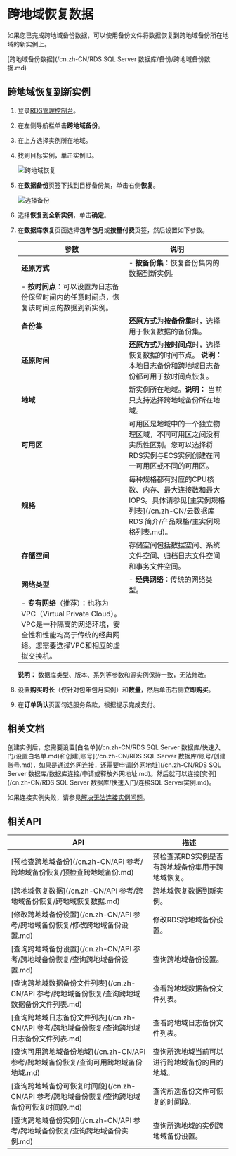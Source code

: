 # 跨地域恢复数据

如果您已完成跨地域备份数据，可以使用备份文件将数据恢复到跨地域备份所在地域的新实例上。

[跨地域备份数据](/cn.zh-CN/RDS SQL Server 数据库/备份/跨地域备份数据.md)

## 跨地域恢复到新实例

1.  登录[RDS管理控制台](https://rds.console.aliyun.com/)。

2.  在左侧导航栏单击**跨地域备份**。

3.  在上方选择实例所在地域。

4.  找到目标实例，单击实例ID。

    ![跨地域恢复](https://static-aliyun-doc.oss-accelerate.aliyuncs.com/assets/img/zh-CN/2030404061/p48557.png)

5.  在**数据备份**页签下找到目标备份集，单击右侧**恢复**。

    ![选择备份](https://static-aliyun-doc.oss-accelerate.aliyuncs.com/assets/img/zh-CN/6313729951/p48558.png)

6.  选择**恢复到全新实例**，单击**确定**。

7.  在**数据库恢复**页面选择**包年包月**或**按量付费**页签，然后设置如下参数。

    |参数|说明|
    |--|--|
    |**还原方式**|    -   **按备份集**：恢复备份集内的数据到新实例。
    -   **按时间点**：可以设置为日志备份保留时间内的任意时间点，恢复该时间点的数据到新实例。 |
    |**备份集**|**还原方式**为**按备份集**时，选择用于恢复数据的备份集。|
    |**还原时间**|**还原方式**为**按时间点**时，选择恢复数据的时间节点。 **说明：** 本地日志备份和跨地域日志备份都可用于按时间点恢复。 |
    |**地域**|新实例所在地域。**说明：** 当前只支持选择跨地域备份所在地域。 |
    |**可用区**|可用区是地域中的一个独立物理区域，不同可用区之间没有实质性区别。您可以选择将RDS实例与ECS实例创建在同一可用区或不同的可用区。|
    |**规格**|每种规格都有对应的CPU核数、内存、最大连接数和最大IOPS。具体请参见[主实例规格列表](/cn.zh-CN/云数据库 RDS 简介/产品规格/主实例规格列表.md)。|
    |**存储空间**|存储空间包括数据空间、系统文件空间、归档日志文件空间和事务文件空间。|
    |**网络类型**|    -   **经典网络**：传统的网络类型。
    -   **专有网络**（推荐）：也称为VPC（Virtual Private Cloud）。VPC是一种隔离的网络环境，安全性和性能均高于传统的经典网络。您需要选择VPC和相应的虚拟交换机。 |

    **说明：** 数据库类型、版本、系列等参数和源实例保持一致，无法修改。

8.  设置**购买时长**（仅针对包年包月实例）和**数量**，然后单击右侧**立即购买**。

9.  在**订单确认**页面勾选服务条款，根据提示完成支付。


## 相关文档

创建实例后，您需要设置[白名单](/cn.zh-CN/RDS SQL Server 数据库/快速入门/设置白名单.md)和创建[账号](/cn.zh-CN/RDS SQL Server 数据库/账号/创建账号.md)，如果是通过外网连接，还需要申请[外网地址](/cn.zh-CN/RDS SQL Server 数据库/数据库连接/申请或释放外网地址.md)。然后就可以连接[实例](/cn.zh-CN/RDS SQL Server 数据库/快速入门/连接SQL Server实例.md)。

如果连接实例失败，请参见[解决无法连接实例问题](/cn.zh-CN/常见问题/连接/网络/解决无法连接RDS实例的问题.md)。

## 相关API

|API|描述|
|---|--|
|[预检查跨地域备份](/cn.zh-CN/API 参考/跨地域备份恢复/预检查跨地域备份.md)|预检查某RDS实例是否有跨地域备份集用于跨地域恢复。|
|[跨地域恢复数据](/cn.zh-CN/API 参考/跨地域备份恢复/跨地域恢复数据.md)|跨地域恢复数据到新实例。|
|[修改跨地域备份设置](/cn.zh-CN/API 参考/跨地域备份恢复/修改跨地域备份设置.md)|修改RDS跨地域备份设置。|
|[查询跨地域备份设置](/cn.zh-CN/API 参考/跨地域备份恢复/查询跨地域备份设置.md)|查询跨地域备份设置。|
|[查询跨地域数据备份文件列表](/cn.zh-CN/API 参考/跨地域备份恢复/查询跨地域数据备份文件列表.md)|查看跨地域数据备份文件列表。|
|[查询跨地域日志备份文件列表](/cn.zh-CN/API 参考/跨地域备份恢复/查询跨地域日志备份文件列表.md)|查看跨地域日志备份文件列表。|
|[查询可用跨地域备份地域](/cn.zh-CN/API 参考/跨地域备份恢复/查询可用跨地域备份地域.md)|查询所选地域当前可以进行跨地域备份的目的地域。|
|[查询跨地域备份可恢复时间段](/cn.zh-CN/API 参考/跨地域备份恢复/查询跨地域备份可恢复时间段.md)|查询所选备份文件可恢复的时间段。|
|[查询跨地域备份实例](/cn.zh-CN/API 参考/跨地域备份恢复/查询跨地域备份实例.md)|查询所选地域的实例跨地域备份设置。|

